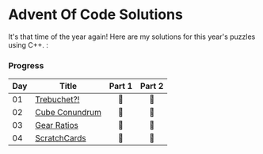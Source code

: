 # Advent Of Code Solutions
It's that time of the year again! Here are my solutions for this year's puzzles using C++.
 :
### Progress
| Day | Title                          | Part 1 | Part 2 |
|-----|--------------------------------|:------:|:------:|
| 01  | [Trebuchet?!](/Day%201_Trebuchet/)    |   🌟   |   🌟   |
| 02  | [Cube Conundrum](/Day%202_Cube%20Conundrum/) |   🌟   |   🌟   |
| 03  | [Gear Ratios](/Day%203_Gear%20Ratios/)    |   🌟   |   🌟   |
| 04  | [ScratchCards](/Day%204_ScratchCards/)    |   🌟   |   🌟   |
 
